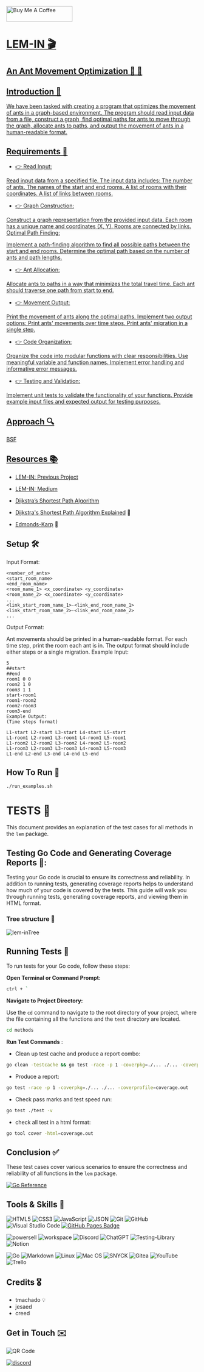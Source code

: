 <a href="https://www.buymeacoffee.com/Pinkish-Warrior" target="_blank"><img src="https://cdn.buymeacoffee.com/buttons/default-orange.png" alt="Buy Me A Coffee" height="41" width="174">

# LEM-IN 🎬 

## An Ant Movement Optimization 🐜 🔄

## Introduction 🤝

We have been tasked with creating a program that optimizes the movement of ants in a graph-based environment. The program should read input data from a file, construct a graph, find optimal paths for ants to move through the graph, allocate ants to paths, and output the movement of ants in a human-readable format.

## Requirements 📝

- 👉 Read Input:

Read input data from a specified file.
The input data includes:
The number of ants.
The names of the start and end rooms.
A list of rooms with their coordinates.
A list of links between rooms.

- 👉 Graph Construction:

Construct a graph representation from the provided input data.
Each room has a unique name and coordinates (X, Y).
Rooms are connected by links.
Optimal Path Finding:

Implement a path-finding algorithm to find all possible paths between the start and end rooms.
Determine the optimal path based on the number of ants and path lengths.

- 👉 Ant Allocation:

Allocate ants to paths in a way that minimizes the total travel time.
Each ant should traverse one path from start to end.

- 👉 Movement Output:

Print the movement of ants along the optimal paths.
Implement two output options:
Print ants' movements over time steps.
Print ants' migration in a single step.

- 👉 Code Organization:

Organize the code into modular functions with clear responsibilities.
Use meaningful variable and function names.
Implement error handling and informative error messages.

- 👉 Testing and Validation:

Implement unit tests to validate the functionality of your functions.
Provide example input files and expected output for testing purposes.

## Approach 🔍

BSF

## Resources 📚

- [LEM-IN: Previous Project](https://github.com/Dias1c/lem-in)
- [LEM-IN: Medium](https://medium.com/@jamierobertdawson/lem-in-finding-all-the-paths-and-deciding-which-are-worth-it-2503dffb893)

- [Dijkstra’s Shortest Path Algorithm](https://www.youtube.com/watch?v=pVfj6mxhdMw)
- [Dijkstra's Shortest Path Algorithm Explained](https://www.youtube.com/watch?v=bZkzH5x0SKU) 🔑
- [Edmonds-Karp](https://youtu.be/RppuJYwlcI8) 🔑

## Setup 🛠️

Input Format:

```
<number_of_ants>
<start_room_name>
<end_room_name>
<room_name_1> <x_coordinate> <y_coordinate>
<room_name_2> <x_coordinate> <y_coordinate>
...
<link_start_room_name_1>-<link_end_room_name_1>
<link_start_room_name_2>-<link_end_room_name_2>
...
```

Output Format:

Ant movements should be printed in a human-readable format.
For each time step, print the room each ant is in.
The output format should include either steps or a single migration.
Example Input:

```
5
##start
##end
room1 0 0
room2 1 0
room3 1 1
start-room1
room1-room2
room2-room3
room3-end
Example Output:
(Time steps format)

L1-start L2-start L3-start L4-start L5-start
L1-room1 L2-room1 L3-room1 L4-room1 L5-room1
L1-room2 L2-room2 L3-room2 L4-room2 L5-room2
L1-room3 L2-room3 L3-room3 L4-room3 L5-room3
L1-end L2-end L3-end L4-end L5-end
```

## How To Run 👣

```
./run_examples.sh
```

# TESTS 🧪

This document provides an explanation of the test cases for all methods in the `lem` package.

## Testing Go Code and Generating Coverage Reports 🔗:

Testing your Go code is crucial to ensure its correctness and reliability. In addition to running tests, generating coverage reports helps to understand how much of your code is covered by the tests. This guide will walk you through running tests, generating coverage reports, and viewing them in HTML format.

### Tree structure 🌿

![lem-inTree](lem-inTree.png)

## Running Tests 🔬

To run tests for your Go code, follow these steps:

**Open Terminal or Command Prompt:**

```sh
ctrl + `
```

**Navigate to Project Directory:**

Use the `cd` command to navigate to the root directory of your project, where the file containing all the functions and the `test` directory are located.

```sh
cd methods
```

**Run Test Commands** :

- Clean up test cache and produce a report combo:

```sh
go clean -testcache && go test -race -p 1 -coverpkg=./... ./... -coverprofile=coverage.out
```

- Produce a report:

```sh
go test -race -p 1 -coverpkg=./... ./... -coverprofile=coverage.out
```

- Check pass marks and test speed run:

```sh
go test ./test -v
```

- check all test in a html format:

```sh
go tool cover -html=coverage.out
```

## Conclusion ✅

These test cases cover various scenarios to ensure the correctness and reliability of all functions in the `lem` package.

[![Go Reference](https://pkg.go.dev/badge/net/http.svg)](https://pkg.go.dev/net/http)

## Tools & Skills 🧰

![HTML5](https://img.shields.io/badge/-HTML5-000000?style=flat&logo=html5&logoColor=ffffff&labelColor=E34F26)
![CSS3](https://img.shields.io/badge/-CSS3-000000?style=flat&logo=css3&logoColor=ffffff&labelColor=1572B6)
![JavaScript](https://img.shields.io/badge/-JavaScript-000000?style=flat&logo=javascript)
![JSON](https://img.shields.io/badge/-JSON-000000?style=flat&logo=JSON&logoColor=000000&labelColor=ffffff)
![Git](https://img.shields.io/badge/-Git-000000?style=flat&logo=git&logoColor=F05032&labelColor=ffffff)
![GitHub](https://img.shields.io/badge/-GitHub-000000?style=flat&logo=github&logoColor=000000&labelColor=ffffff)
![Visual Studio Code](https://img.shields.io/badge/-VSCode-000000?style=flat&logo=visual-studio-code&labelColor=007ACC)
[![GitHub Pages Badge](https://img.shields.io/badge/GitHub%20Pages-222?logo=githubpages&logoColor=fff&style=flat-square)](https://pinkish-warrior.github.io/webpage/)

<!-- ![ChatGPT](https://img.shields.io/badge/chatGPT-74aa9c?logo=openai&logoColor=white) -->
<!-- ![Discord](https://img.shields.io/badge/-discord-000000?style=flat&logo=discord) -->

![powersell](https://img.shields.io/badge/Powershell-2CA5E0?style=for-the-badge&logo=powershell&logoColor=white)
![workspace](https://img.shields.io/badge/workspace-143157?style=for-the-badge&logo=NX&logoColor=white)
![Discord](https://img.shields.io/badge/Discord-7289DA?style=for-the-badge&logo=discord&logoColor=white)
![ChatGPT](https://img.shields.io/badge/chatGPT-74aa9c?style=for-the-badge&logo=openai&logoColor=white)
![Testing-Library](https://img.shields.io/badge/-TestingLibrary-%23E33332?style=for-the-badge&logo=testing-library&logoColor=white)
![Notion](https://img.shields.io/badge/Notion-%23000000.svg?style=for-the-badge&logo=notion&logoColor=white)

![Go](https://img.shields.io/badge/Go-00ADD8?style=for-the-badge&logo=go&logoColor=white)
![Markdown](https://img.shields.io/badge/Markdown-000000?style=for-the-badge&logo=markdown&logoColor=white)
![Linux](https://img.shields.io/badge/Linux-FCC624?style=for-the-badge&logo=linux&logoColor=black)
![Mac OS](https://img.shields.io/badge/mac%20os-000000?style=for-the-badge&logo=apple&logoColor=white)
![SNYCK](https://img.shields.io/badge/Snyk-4C4A73?style=for-the-badge&logo=snyk&logoColor=white)
![Gitea](https://img.shields.io/badge/Gitea-34495E?style=for-the-badge&logo=gitea&logoColor=5D9425)
![YouTube](https://img.shields.io/badge/YouTube-%23FF0000.svg?style=for-the-badge&logo=YouTube&logoColor=white)
![Trello](https://img.shields.io/badge/Trello-%23026AA7.svg?style=for-the-badge&logo=Trello&logoColor=white)

## Credits 🎖️

- tmachado 💡
- jesaed
- creed

## Get in Touch ✉️

![QR Code](https://chart.googleapis.com/chart?cht=qr&chs=100x100&chl=https://pinkish-warrior.github.io/webpage/)

[![discord](https://img.shields.io/badge/contact-me-purple?logo=discord&logoColor=white)](https://discordapp.com/users/830386901021360169830386901021360169)
